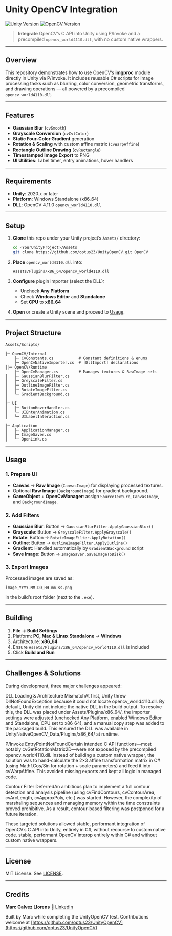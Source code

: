 # Unity OpenCV Integration

[![Unity Version](https://img.shields.io/badge/Unity-2020.x%2B-blue)](https://unity.com)
[![OpenCV Version](https://img.shields.io/badge/OpenCV-4.11.0-green)](https://opencv.org)

> **Integrate** OpenCV’s C API into Unity using P/Invoke and a precompiled `opencv_world4110.dll`, with no custom native wrappers.

---

## Overview

This repository demonstrates how to use OpenCV’s **imgproc** module directly in Unity via P/Invoke. It includes reusable C# scripts for image processing tasks such as blurring, color conversion, geometric transforms, and drawing operations — all powered by a precompiled `opencv_world4110.dll`.

---

## Features

* **Gaussian Blur** (`cvSmooth`)
* **Grayscale Conversion** (`cvCvtColor`)
* **Static Four-Color Gradient** generation
* **Rotation & Scaling** with custom affine matrix (`cvWarpAffine`)
* **Rectangle Outline Drawing** (`cvRectangle`)
* **Timestamped Image Export** to PNG
* **UI Utilities**: Label timer, entry animations, hover handlers

---

## Requirements

* **Unity**: 2020.x or later
* **Platform**: Windows Standalone (x86\_64)
* **DLL**: OpenCV 4.11.0 `opencv_world4110.dll`

---

## Setup

1. **Clone** this repo under your Unity project’s `Assets/` directory:

   ```bash
   cd <YourUnityProject>/Assets
   git clone https://github.com/optus23/UnityOpenCV.git OpenCV
   ```
2. **Place** `opencv_world4110.dll` into:

   ```
   Assets/Plugins/x86_64/opencv_world4110.dll
   ```
3. **Configure** plugin importer (select the DLL):

   * Uncheck **Any Platform**
   * Check **Windows Editor** and **Standalone**
   * Set **CPU** to **x86\_64**
4. **Open** or create a Unity scene and proceed to [Usage](#usage).

---

## Project Structure

```
Assets/Scripts/

├─ OpenCV/Internal
    ├─ CvConstants.cs           # Constant definitions & enums
    ├─ OpenCvNativeImporter.cs  # [DllImport] declarations
│├─ OpenCV/Runtime
    ├─ OpenCvManager.cs         # Manages textures & RawImage refs
│   ├─ GaussianBlurFilter.cs
│   ├─ GreyscaleFilter.cs
│   ├─ OutlineImageFilter.cs
│   ├─ RotateImageFilter.cs
│   └─ GradientBackground.cs
│
├─ UI
│   ├─ ButtonHoverHandler.cs
│   └─ UIEnterAnimation.cs
│   └─ UILabelInteraction.cs

├─ Application
│   ├─ ApplicationManager.cs
│   ├─ ImageSaver.cs
│   └─ OpenLink.cs
```

---

## Usage

### 1. Prepare UI

* **Canvas** → **Raw Image** (`CanvasImage`) for displaying processed textures.
* Optional **Raw Image** (`BackgroundImage`) for gradient background.
* **GameObject** + **OpenCvManager**: assign `SourceTexture`, `CanvasImage`, and `BackgroundImage`.

### 2. Add Filters

* **Gaussian Blur**: Button → `GaussianBlurFilter.ApplyGaussianBlur()`
* **Grayscale**: Button → `GreyscaleFilter.ApplyGrayscale()`
* **Rotate**: Button → `RotateImageFilter.ApplyRotation()`
* **Outline**: Button → `OutlineImageFilter.ApplyOutline()`
* **Gradient**: Handled automatically by `GradientBackground` script
* **Save Image**: Button → `ImageSaver.SaveImageToDisk()`

### 3. Export Images

Processed images are saved as:

```
image_YYYY-MM-DD_HH-mm-ss.png
```

in the build’s root folder (next to the `.exe`).

---

## Building

1. **File → Build Settings**
2. Platform: **PC, Mac & Linux Standalone** → **Windows**
3. Architecture: **x86\_64**
4. Ensure `Assets/Plugins/x86_64/opencv_world4110.dll` is included
5. Click **Build and Run**

---

## Challenges & Solutions

During development, three major challenges appeared:

DLL Loading & Architecture MismatchAt first, Unity threw DllNotFoundException because it could not locate opencv_world4110.dll. By default, Unity did not include the native DLL in the build output. To resolve this, the DLL was placed under Assets/Plugins/x86_64/, the importer settings were adjusted (unchecked Any Platform, enabled Windows Editor and Standalone, CPU set to x86_64), and a manual copy step was added to the packaged build. This ensured the DLL was available in UnityNativeOpenCV_Data/Plugins/x86_64/ at runtime.

P/Invoke EntryPointNotFoundCertain intended C API functions—most notably cvGetRotationMatrix2D—were not exposed by the precompiled opencv_world4110.dll. Instead of building a custom native wrapper, the solution was to hand-calculate the 2×3 affine transformation matrix in C# (using Mathf.Cos/Sin for rotation + scale parameters) and feed it into cvWarpAffine. This avoided missing exports and kept all logic in managed code.

Contour Filter DeferredAn ambitious plan to implement a full contour detection and analysis pipeline (using cvFindContours, cvContourArea, cvArcLength, cvApproxPoly, etc.) was started. However, the complexity of marshaling sequences and managing memory within the time constraints proved prohibitive. As a result, contour-based filtering was postponed for a future iteration.

These targeted solutions allowed stable, performant integration of OpenCV’s C API into Unity, entirely in C#, without recourse to custom native code. stable, performant OpenCV interop entirely within C# and without custom native wrappers.


---

## License

MIT License. See [LICENSE](LICENSE).

---

## Credits

**Marc Galvez Llorens**
🔗 [LinkedIn](https://www.linkedin.com/in/marc-g%C3%A1lvez-llorens/)

Built by Marc while completing the UnityOpenCV test. Contributions welcome at [https://github.com/optus23/UnityOpenCV](https://github.com/optus23/UnityOpenCV)
